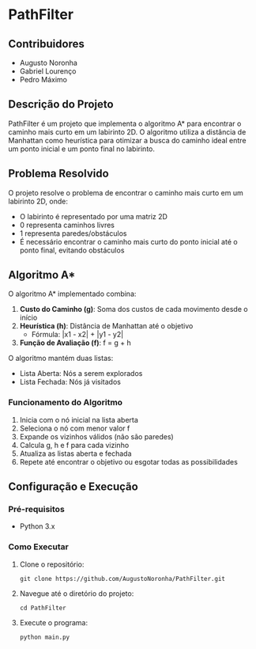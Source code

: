 # PathFilter

## Contribuidores
- Augusto Noronha
- Gabriel Lourenço
- Pedro Máximo

## Descrição do Projeto
PathFilter é um projeto que implementa o algoritmo A* para encontrar o caminho mais curto em um labirinto 2D. O algoritmo utiliza a distância de Manhattan como heurística para otimizar a busca do caminho ideal entre um ponto inicial e um ponto final no labirinto.

## Problema Resolvido
O projeto resolve o problema de encontrar o caminho mais curto em um labirinto 2D, onde:
- O labirinto é representado por uma matriz 2D
- 0 representa caminhos livres
- 1 representa paredes/obstáculos
- É necessário encontrar o caminho mais curto do ponto inicial até o ponto final, evitando obstáculos

## Algoritmo A*
O algoritmo A* implementado combina:
1. **Custo do Caminho (g)**: Soma dos custos de cada movimento desde o início
2. **Heurística (h)**: Distância de Manhattan até o objetivo
   - Fórmula: |x1 - x2| + |y1 - y2|
3. **Função de Avaliação (f)**: f = g + h

O algoritmo mantém duas listas:
- Lista Aberta: Nós a serem explorados
- Lista Fechada: Nós já visitados

### Funcionamento do Algoritmo
1. Inicia com o nó inicial na lista aberta
2. Seleciona o nó com menor valor f
3. Expande os vizinhos válidos (não são paredes)
4. Calcula g, h e f para cada vizinho
5. Atualiza as listas aberta e fechada
6. Repete até encontrar o objetivo ou esgotar todas as possibilidades

## Configuração e Execução

### Pré-requisitos
- Python 3.x

### Como Executar
1. Clone o repositório:
   ```
   git clone https://github.com/AugustoNoronha/PathFilter.git
   ```

2. Navegue até o diretório do projeto:
   ```
   cd PathFilter
   ```

3. Execute o programa:
   ```
   python main.py
   ```